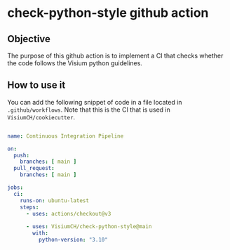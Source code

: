 
# check-python-style github action

## Objective

The purpose of this github action is to implement a CI that checks whether the code follows the Visium python guidelines.

## How to use it

You can add the following snippet of code in a file located in `.github/workflows`. Note that this is the CI that is used in `VisiumCH/cookiecutter`.

```yaml

name: Continuous Integration Pipeline

on:
  push:
    branches: [ main ]
  pull_request:
    branches: [ main ]

jobs:
  ci:
    runs-on: ubuntu-latest
    steps:
      - uses: actions/checkout@v3
      
      - uses: VisiumCH/check-python-style@main
        with:
          python-version: "3.10"

```
